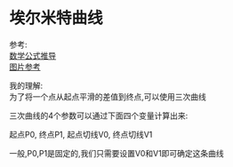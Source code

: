 # 埃尔米特曲线
参考:  
[数学公式推导](https://zhuanlan.zhihu.com/p/268030358)  
[图片参考](https://blog.csdn.net/CCCstudyer/article/details/17620741)  

我的理解:  
为了将一个点从起点平滑的差值到终点,可以使用三次曲线  

三次曲线的4个参数可以通过下面四个变量计算出来:  

起点P0, 终点P1, 起点切线V0, 终点切线V1  

一般,P0,P1是固定的,我们只需要设置V0和V1即可确定这条曲线  
